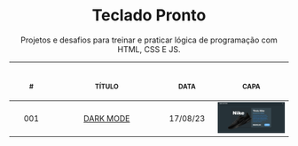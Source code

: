 <h1 align="center">
    Teclado Pronto
</h1>

<p align="center">
    Projetos e desafios para treinar e praticar lógica de programação com HTML, CSS E JS.
</p>

<table align="center">
    <thead>
        <tr>
            <th align="center">
                <img width="100" height="1"> 
                <p>
                    <small>#</small>
                </p>
            </th>
            <th align="center">
                <img width="300" height="1"> 
                <p> 
                    <small>
                        TÍTULO
                    </small>
                </p>
            </th>
            <th align="center">
                <img width="100" height="1">
                <p> 
                    <small>
                    DATA
                    </small>
                </p>
            </th>
            <th align="center">
                <img width="200" height="1">
                <p> 
                    <small>
                    CAPA
                    </small>
                </p>
            </th>
        </tr>
    </thead>
    <tbody>
        <tr>
            <td align="center">001</td>
            <td align="center">
                <a href="./001">DARK MODE</a>
            </td>
            <td align="center">17/08/23</td>
            <td align="center">
                <a href="./001">
                    <img width="200" src="./001/.github/resultado.png"/>
                </a>
            </td>
        </tr>
    </tbody>
</table>